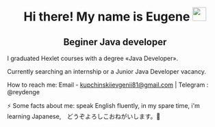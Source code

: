 ### <h1 align = "center"> Hi there! My name is Eugene </a1> <img src="https://github.com/blackcater/blackcater/raw/main/images/Hi.gif" height="32"/></h1>

<h2 align = "center"> Beginer Java developer </h2>

I graduated Hexlet courses with a degree «Java Developer».

Currently searching an internship or a Junior Java Developer vacancy.

How to reach me:    Email - kupchinskiievgenii81@gmail.com   |   Telegram : @reydenge

⚡ Some facts about me: speak English fluently, in my spare time, i'm learning Japanese,　どうぞよろしこおねがいします。🙏
<!--
**Reydenge/Reydenge** is a ✨ _special_ ✨ repository because its `README.md` (this file) appears on your GitHub profile.

Here are some ideas to get you started:

- 🔭 I’m currently working on ...
- 🌱 I’m currently learning ...
- 👯 I’m looking to collaborate on ...
- 🤔 I’m looking for help with ...
- 💬 Ask me about ...
- 📫 How to reach me: ...
- 😄 Pronouns: ...
- ⚡ Fun fact: ...
-->
